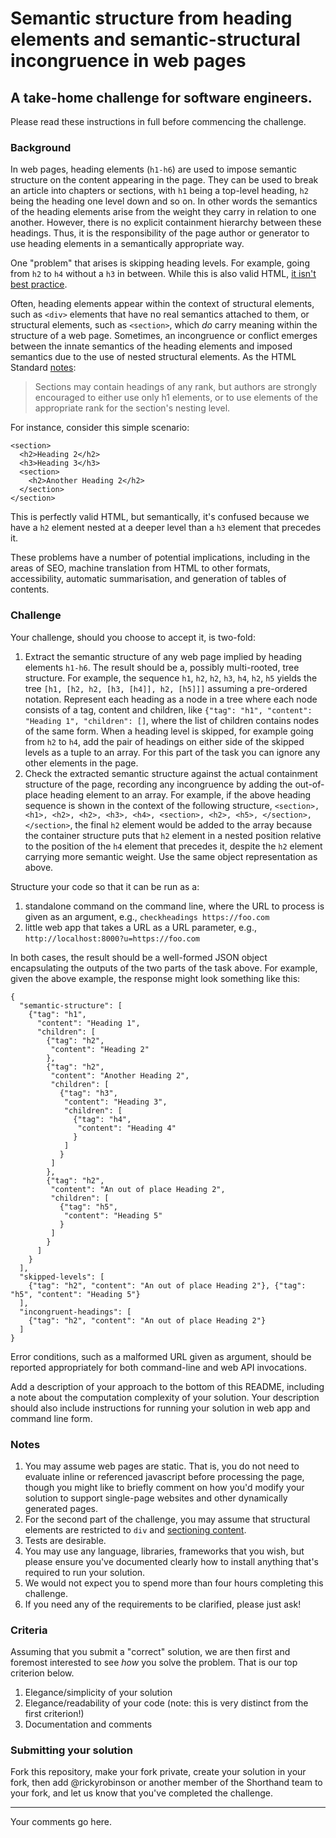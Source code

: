 # Semantic structure from heading elements and semantic-structural incongruence in web pages

## A take-home challenge for software engineers.

Please read these instructions in full before commencing the challenge.

### Background

In web pages, heading elements (`h1-h6`) are used to impose semantic structure on the content appearing in the page. They can be used to break an article into chapters or sections, with `h1` being a top-level heading, `h2` being the heading one level down and so on. In other words the semantics of the heading elements arise from the weight they carry in relation to one another. However, there is no explicit containment hierarchy between these headings. Thus, it is the responsibility of the page author or generator to use heading elements in a semantically appropriate way.

One "problem" that arises is skipping heading levels. For example, going from `h2` to `h4` without a `h3` in between. While this is also valid HTML, [it isn't best practice](https://developer.mozilla.org/en-US/docs/Web/HTML/Element/Heading_Elements#Usage_notes).

Often, heading elements appear within the context of structural elements, such as `<div>` elements that have no real semantics attached to them, or structural elements, such as `<section>`, which *do* carry meaning within the structure of a web page. Sometimes, an incongruence or conflict emerges between the innate semantics of the heading elements and imposed semantics due to the use of nested structural elements. As the HTML Standard [notes](https://html.spec.whatwg.org/multipage/sections.html#headings-and-sections):

>Sections may contain headings of any rank, but authors are strongly encouraged to either use only h1 elements, or to use elements of the appropriate rank for the section's nesting level.

For instance, consider this simple scenario:

```
<section>
  <h2>Heading 2</h2>
  <h3>Heading 3</h3>
  <section>
    <h2>Another Heading 2</h2>
  </section>
</section>
```

This is perfectly valid HTML, but semantically, it's confused because we have a `h2` element nested at a deeper level than a `h3` element that precedes it.

These problems have a number of potential implications, including in the areas of SEO, machine translation from HTML to other formats, accessibility, automatic summarisation, and generation of tables of contents.

### Challenge

Your challenge, should you choose to accept it, is two-fold:
1. Extract the semantic structure of any web page implied by heading elements `h1-h6`. The result should be a, possibly multi-rooted, tree structure. For example, the sequence `h1`, `h2`, `h2`, `h3`, `h4`, `h2`, `h5` yields the tree `[h1, [h2, h2, [h3, [h4]], h2, [h5]]]` assuming a pre-ordered notation. Represent each heading as a node in a tree where each node consists of a tag, content and children, like `{"tag": "h1", "content": "Heading 1", "children": []`, where the list of children contains nodes of the same form. When a heading level is skipped, for example going from `h2` to `h4`, add the pair of headings on either side of the skipped levels as a tuple to an array. For this part of the task you can ignore any other elements in the page.
1. Check the extracted semantic structure against the actual containment structure of the page, recording any incongruence by adding the out-of-place heading element to an array. For example, if the above heading sequence is shown in the context of the following structure, `<section>, <h1>, <h2>, <h2>, <h3>, <h4>, <section>, <h2>, <h5>, </section>, </section>`, the final `h2` element would be added to the array because the container structure puts that `h2` element in a nested position relative to the position of the `h4` element that precedes it, despite the `h2` element carrying more semantic weight. Use the same object representation as above.

Structure your code so that it can be run as a:
1. standalone command on the command line, where the URL to process is given as an argument, e.g., `checkheadings https://foo.com`
1. little web app that takes a URL as a URL parameter, e.g., `http://localhost:8000?u=https://foo.com`

In both cases, the result should be a well-formed JSON object encapsulating the outputs of the two parts of the task above. For example, given the above example, the response might look something like this:
```
{
  "semantic-structure": [
    {"tag": "h1",
      "content": "Heading 1",
      "children": [
        {"tag": "h2",
         "content": "Heading 2"
        },
        {"tag": "h2",
         "content": "Another Heading 2",
         "children": [
           {"tag": "h3",
            "content": "Heading 3",
            "children": [
              {"tag": "h4",
               "content": "Heading 4"
              }
            ]
           }
         ]
        },
        {"tag": "h2",
         "content": "An out of place Heading 2",
         "children": [
           {"tag": "h5",
            "content": "Heading 5"
           }
         ]
        }
      ]
    }
  ],
  "skipped-levels": [
    {"tag": "h2", "content": "An out of place Heading 2"}, {"tag": "h5", "content": "Heading 5"}
  ],
  "incongruent-headings": [
    {"tag": "h2", "content": "An out of place Heading 2"}
  ]
}
```

Error conditions, such as a malformed URL given as argument, should be reported appropriately for both command-line and web API invocations.

Add a description of your approach to the bottom of this README, including a note about the computation complexity of your solution. Your description should also include instructions for running your solution in web app and command line form.

### Notes

1. You may assume web pages are static. That is, you do not need to evaluate inline or referenced javascript before processing the page, though you might like to briefly comment on how you'd modify your solution to support single-page websites and other dynamically generated pages.
1. For the second part of the challenge, you may assume that structural elements are restricted to `div` and [sectioning content](https://developer.mozilla.org/en-US/docs/Web/Guide/HTML/Content_categories#Sectioning_content).
1. Tests are desirable.
1. You may use any language, libraries, frameworks that you wish, but please ensure you've documented clearly how to install anything that's required to run your solution.
1. We would not expect you to spend more than four hours completing this challenge.
1. If you need any of the requirements to be clarified, please just ask!

### Criteria

Assuming that you submit a "correct" solution, we are then first and foremost interested to see *how* you solve the problem. That is our top criterion below.

1. Elegance/simplicity of your solution
1. Elegance/readability of your code (note: this is very distinct from the first criterion!)
1. Documentation and comments

### Submitting your solution

Fork this repository, make your fork private, create your solution in your fork, then add @rickyrobinson or another member of the Shorthand team to your fork, and let us know that you've completed the challenge.

---

Your comments go here.
